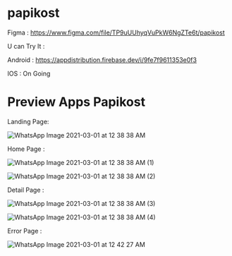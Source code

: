 # papikost

Figma : https://www.figma.com/file/TP9uUUhyqVuPkW6NgZTe6t/papikost

U can Try It :

Android : https://appdistribution.firebase.dev/i/9fe7f9611353e0f3

IOS     : On Going


# Preview Apps Papikost

Landing Page:

![WhatsApp Image 2021-03-01 at 12 38 38 AM](https://user-images.githubusercontent.com/49190810/109427814-b8a37c80-7a26-11eb-8269-b7ff43c525d3.jpeg)

Home Page :

![WhatsApp Image 2021-03-01 at 12 38 38 AM (1)](https://user-images.githubusercontent.com/49190810/109427818-bc370380-7a26-11eb-8daa-acfde8428ca3.jpeg)

![WhatsApp Image 2021-03-01 at 12 38 38 AM (2)](https://user-images.githubusercontent.com/49190810/109427830-c0fbb780-7a26-11eb-9bad-a7dc45524f6a.jpeg)

Detail Page :

![WhatsApp Image 2021-03-01 at 12 38 38 AM (3)](https://user-images.githubusercontent.com/49190810/109427835-c48f3e80-7a26-11eb-9c71-b148013174e8.jpeg)

![WhatsApp Image 2021-03-01 at 12 38 38 AM (4)](https://user-images.githubusercontent.com/49190810/109427844-c8bb5c00-7a26-11eb-89ef-b3185e845eec.jpeg)

Error Page :

![WhatsApp Image 2021-03-01 at 12 42 27 AM](https://user-images.githubusercontent.com/49190810/109427913-1a63e680-7a27-11eb-89fc-79ee39bad48c.jpeg)
